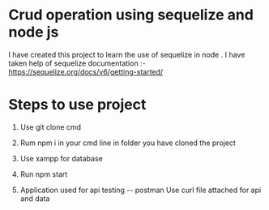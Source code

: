 # Crud operation using sequelize and node js
I have created this project to learn the use of sequelize in node . 
I have taken help of sequelize documentation :- https://sequelize.org/docs/v6/getting-started/

# Steps to use project
1. Use git clone cmd
2. Rum npm i in your cmd line in folder you have cloned the project
3. Use xampp for database
4. Run npm start

5. Application used for api testing -- postman
Use curl file attached for api and data 

